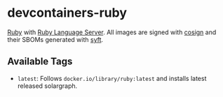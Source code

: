 # devcontainers-ruby

[Ruby](https://www.ruby-lang.org/) with [Ruby Language Server](https://github.com/castwide/solargraph). All images are
signed with [cosign](https://github.com/sigstore/cosign) and their SBOMs generated with
[syft](https://github.com/anchore/syft).

## Available Tags

- `latest`: Follows `docker.io/library/ruby:latest` and installs latest released solargraph.

